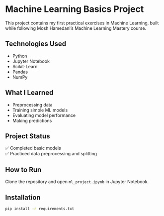 # Machine Learning Basics Project

This project contains my first practical exercises in Machine Learning, built while following Mosh Hamedani’s Machine Learning Mastery course.

## Technologies Used
- Python
- Jupyter Notebook
- Scikit-Learn
- Pandas
- NumPy

## What I Learned
- Preprocessing data
- Training simple ML models
- Evaluating model performance
- Making predictions

## Project Status
✅ Completed basic models  
✅ Practiced data preprocessing and splitting

## How to Run
Clone the repository and open `ml_project.ipynb` in Jupyter Notebook.

## Installation
```bash
pip install -r requirements.txt
